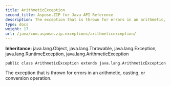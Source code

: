 ```yaml
---
title: ArithmeticException
second_title: Aspose.ZIP for Java API Reference
description: The exception that is thrown for errors in an arithmetic, casting, or conversion operation.
type: docs
weight: 17
url: /java/com.aspose.zip.exceptions/arithmeticexception/
---
```


**Inheritance:**
java.lang.Object, java.lang.Throwable, java.lang.Exception, java.lang.RuntimeException, java.lang.ArithmeticException
```
public class ArithmeticException extends java.lang.ArithmeticException
```

The exception that is thrown for errors in an arithmetic, casting, or conversion operation.
